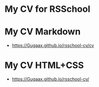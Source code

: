 # My CV for RSSchool

# My CV Markdown
+ https://Gugaax.github.io/rsschool-cv/cv
# My CV HTML+CSS
+ https://Gugaax.github.io/rsschool-cv/
